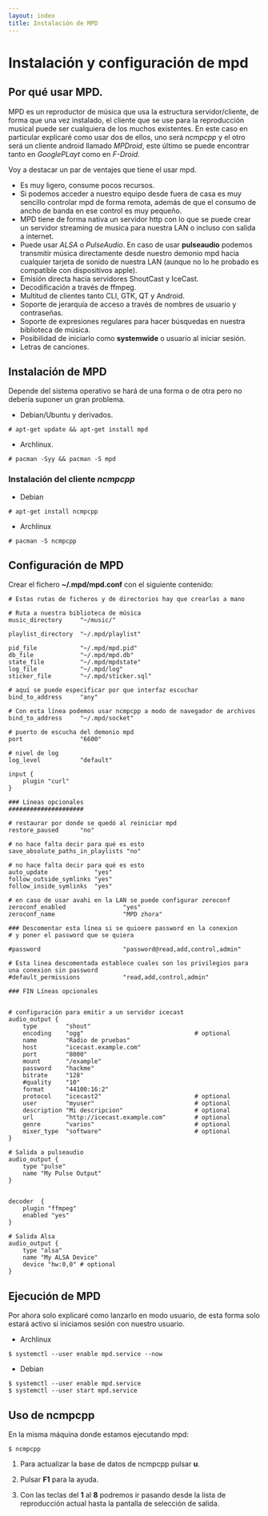 ```yaml
---
layout: index
title: Instalación de MPD
---
```


# Instalación y configuración de mpd

## Por qué usar MPD.

MPD es un reproductor de música que usa la estructura servidor/cliente, de forma que una vez instalado, el cliente que se use para la reproducción musical puede ser cualquiera de los muchos existentes. En este caso en particular explicaré como usar dos de ellos, uno será *ncmpcpp* y el otro será un cliente android llamado *_MPDroid_*, este último se puede encontrar tanto en *GooglePLayt* como en *F-Droid*.

Voy a destacar un par de ventajes que tiene el usar mpd.

- Es muy ligero, consume pocos recursos.
- Si podemos acceder a nuestro equipo desde fuera de casa es muy sencillo controlar mpd de forma remota, además de que el consumo de ancho de banda en ese control es muy pequeño.
- MPD tiene de forma nativa un servidor http con lo que se puede crear un servidor streaming de musica para nuestra LAN o incluso con salida a internet.
- Puede usar *ALSA* o *PulseAudio*. En caso de usar __pulseaudio__ podemos transmitir música directamente desde nuestro demonio mpd hacia cualquier tarjeta de sonido de nuestra LAN (aunque no lo he probado es compatible con dispositivos apple).
- Emisión directa hacia servidores ShoutCast y IceCast.
- Decodificación a través de ffmpeg.
- Multitud de clientes tanto CLI, GTK, QT y Android.
- Soporte de jerarquía de acceso a través de nombres de usuario y contraseñas.
- Soporte de expresiones regulares para hacer búsquedas en nuestra biblioteca de música.
- Posibilidad de iniciarlo como __systemwide__ o usuario al iniciar sesión.
- Letras de canciones.

## Instalación de MPD

Depende del sistema operativo se hará de una forma o de otra pero no debería suponer un gran problema.

- Debian/Ubuntu y derivados.

```
# apt-get update && apt-get install mpd
```

- Archlinux.

```
# pacman -Syy && pacman -S mpd
```

### Instalación del cliente _ncmpcpp_

- Debian

```
# apt-get install ncmpcpp
```

- Archlinux

```
# pacman -S ncmpcpp
```

## Configuración de MPD

Crear el fichero __~/.mpd/mpd.conf__ con el siguiente contenido:

```
# Estas rutas de ficheros y de directorios hay que crearlas a mano

# Ruta a nuestra biblioteca de música
music_directory     "~/music/"

playlist_directory  "~/.mpd/playlist"

pid_file            "~/.mpd/mpd.pid"
db_file             "~/.mpd/mpd.db"
state_file          "~/.mpd/mpdstate"
log_file            "~/.mpd/log"
sticker_file        "~/.mpd/sticker.sql"

# aquí se puede especificar por que interfaz escuchar
bind_to_address     "any"

# Con esta línea podemos usar ncmpcpp a modo de navegador de archivos
bind_to_address     "~/.mpd/socket"

# puerto de escucha del demonio mpd
port                "6600"

# nivel de log
log_level           "default"

input {
    plugin "curl"
}

### Líneas opcionales
#####################

# restaurar por donde se quedó al reiniciar mpd
restore_paused      "no"

# no hace falta decir para qué es esto
save_absolute_paths_in_playlists "no"

# no hace falta decir para qué es esto
auto_update             "yes"
follow_outside_symlinks "yes"
follow_inside_symlinks  "yes"

# en caso de usar avahi en la LAN se puede configurar zeroconf
zeroconf_enabled                "yes"
zeroconf_name                   "MPD zhora"

### Descomentar esta línea si se quioere password en la conexion
# y poner el password que se quiera

#password                       "password@read,add,control,admin"

# Esta linea descomentada establece cuales son los privilegios para una conexion sin password
#default_permissions            "read,add,control,admin"

### FIN Líneas opcionales


# configuración para emitir a un servidor icecast
audio_output {
    type        "shout"
    encoding    "ogg"                               # optional
    name        "Radio de pruebas"
    host        "icecast.example.com"
    port        "8000"
    mount       "/example"
    password    "hackme"
    bitrate     "128"
    #quality    "10"
    format      "44100:16:2"
    protocol    "icecast2"                          # optional
    user        "myuser"                            # optional
    description "Mi descripcion"                    # optional
    url         "http://icecast.example.com"        # optional
    genre       "varios"                            # optional
    mixer_type  "software"                          # optional
}

# Salida a pulseaudio
audio_output {
    type "pulse"
    name "My Pulse Output"
}


decoder  {
    plugin "ffmpeg"
    enabled "yes"
}

# Salida Alsa
audio_output {
    type "alsa"
    name "My ALSA Device"
    device "hw:0,0" # optional
}
```

## Ejecución de MPD

Por ahora solo explicaré como lanzarlo en modo usuario, de esta forma solo estará activo si iniciamos sesión con nuestro usuario.

- Archlinux

```
$ systemctl --user enable mpd.service --now
```

- Debian

```
$ systemctl --user enable mpd.service
$ systemctl --user start mpd.service
```

## Uso de ncmpcpp

En la misma máquina donde estamos ejecutando mpd:

```
$ ncmpcpp
```

1. Para actualizar la base de datos de ncmpcpp pulsar __u__.

2. Pulsar __F1__ para la ayuda.

3. Con las teclas del __1__ al __8__ podremos ir pasando desde la lista de reproducción actual hasta la pantalla de selección de salida.


